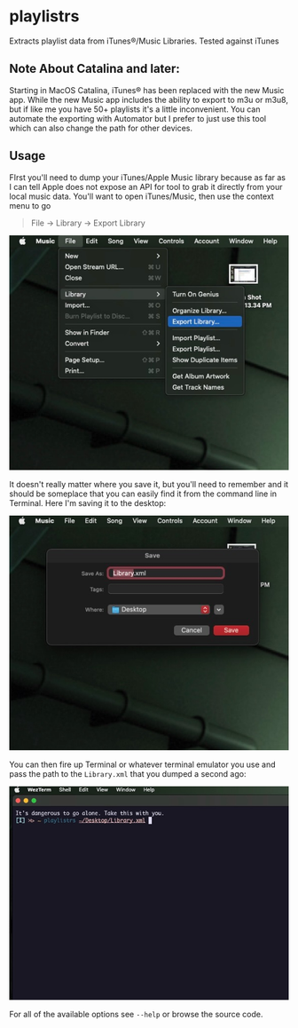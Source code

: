 # playlistrs
Extracts playlist data from iTunes®/Music Libraries. Tested against iTunes

## Note About Catalina and later:

Starting in MacOS Catalina, iTunes® has been replaced with the new Music app. While the new Music app includes the ability to export to m3u or m3u8, but if like me you have 50+ playlists it's a little inconvenient. You can automate the exporting with Automator but I prefer to just use this tool which can also change the path for other devices.

## Usage

FIrst you'll need to dump your iTunes/Apple Music library because as far as I can tell Apple does not expose an API for
tool to grab it directly from your local music data. You'll want to open iTunes/Music, then use the context menu to go 

> File -> Library -> Export Library

![Context menu image, shows using the File option to export Library.xml](https://github.com/jasmith79/playlistrs/blob/main/resources/Image%202-11-24%20at%202.58%20PM.jpeg?raw=true)

It doesn't really matter where you save it, but you'll need to remember and it should be someplace that you can easily
find it from the command line in Terminal. Here I'm saving it to the desktop:

![File dialog image, shows saving Library.xml to the MacOS Desktop](https://github.com/jasmith79/playlistrs/blob/main/resources/Image%202-11-24%20at%202.59%20PM.jpeg?raw=true)

You can then fire up Terminal or whatever terminal emulator you use and pass the path to the `Library.xml` that you
dumped a second ago:

![Terminal emulator image, shows invoking playlistrs with the path to the Library.xml](https://github.com/jasmith79/playlistrs/blob/main/resources/Image%202-11-24%20at%203.19%20PM.jpeg?raw=true)

For all of the available options see `--help` or browse the source code.

